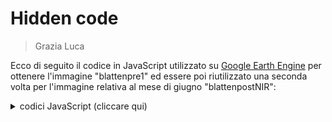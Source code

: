 # Hidden code

> Grazia Luca
 
Ecco di seguito il codice in JavaScript utilizzato su [Google Earth Engine](https://earthengine.google.com) per ottenere l'immagine "blattenpre1" ed essere poi riutilizzato una seconda volta per l'immagine relativa al mese di giugno "blattenpostNIR":
<details>
<summary>codici JavaScript (cliccare qui)</summary>
``` javascript
blablabla
```


  
